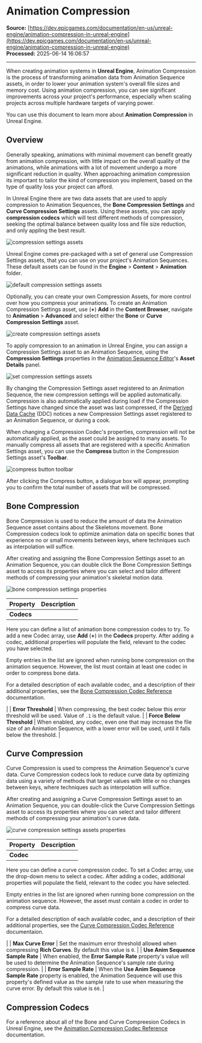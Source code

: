 # Animation Compression

**Source:** [https://dev.epicgames.com/documentation/en-us/unreal-engine/animation-compression-in-unreal-engine](https://dev.epicgames.com/documentation/en-us/unreal-engine/animation-compression-in-unreal-engine)  
**Processed:** 2025-06-14 16:06:57

---

When creating animation systems in **Unreal Engine**, Animation Compression is the process of transforming animation data from Animation Sequence assets, in order to lower your animation system's overall file sizes and memory cost. Using animation compression, you can see significant improvements across your project's performance, especially when scaling projects across multiple hardware targets of varying power.

You can use this document to learn more about **Animation Compression** in Unreal Engine.

## Overview

Generally speaking, animations with minimal movement can benefit greatly from animation compression, with little impact on the overall quality of the animations, while animations with a lot of movement undergo a more significant reduction in quality. When approaching animation compression its important to tailor the kind of compression you implement, based on the type of quality loss your project can afford.

In Unreal Engine there are two data assets that are used to apply compression to Animation Sequences, the **Bone Compression Settings** and **Curve Compression Settings** assets. Using these assets, you can apply **compression codecs** which will test different methods of compression, seeking the optimal balance between quality loss and file size reduction, and only appling the best result.

![compression settings assets](https://d1iv7db44yhgxn.cloudfront.net/documentation/images/749047f1-5a29-4c94-a60d-69a13a78436c/assets.png)

Unreal Engine comes pre-packaged with a set of general use Compression Settings assets, that you can use on your project's Animation Sequences. These default assets can be found in the **Engine** > **Content** > **Animation** folder.

![default compression settings assets](https://d1iv7db44yhgxn.cloudfront.net/documentation/images/6dc3982a-e77e-42df-baed-5444eda76b8a/defaultassets.png)

Optionally, you can create your own Compression Assets, for more control over how you compress your animations. To create an Animation Compression Settings asset, use (**+**) **Add** in the **Content Browser**, navigate to **Animation** > **Advanced** and select either the **Bone** or **Curve Compression Settings** asset.

![create compression settings assets](https://d1iv7db44yhgxn.cloudfront.net/documentation/images/8f3d71e1-a80d-4bd4-ab58-857e939f487d/createassets.png)

To apply compression to an animation in Unreal Engine, you can assign a Compression Settings asset to an Animation Sequence, using the **Compression Settings** properties in the [Animation Sequence Editor](/documentation/en-us/unreal-engine/animation-sequence-editor-in-unreal-engine)'s **Asset Details** panel.

![set compression settings assets](https://d1iv7db44yhgxn.cloudfront.net/documentation/images/083f5cdc-b505-4fc3-b57c-f4fd690a2bc2/setassets.png)

By changing the Compression Settings asset registered to an Animation Sequence, the new compression settings will be applied automatically. Compression is also automatically applied during load if the Compression Settings have changed since the asset was last compressed, if the [Derived Data Cache](/documentation/en-us/unreal-engine/using-derived-data-cache-in-unreal-engine) (DDC) notices a new Compression Settings asset registered to an Animation Sequence, or during a cook.

When changing a Compression Codec's properties, compression will not be automatically applied, as the asset could be assigned to many assets. To manually compress all assets that are registered with a specific Animation Settings asset, you can use the **Compress** button in the Compression Settings asset's **Toolbar**.

![compress button toolbar](https://d1iv7db44yhgxn.cloudfront.net/documentation/images/5c7178d5-a9cb-41ef-a6ae-e968f7d24704/compressbutton.png)

After clicking the Compress button, a dialogue box will appear, prompting you to confirm the total number of assets that will be compressed.

## Bone Compression

Bone Compression is used to reduce the amount of data the Animation Sequence asset contains about the Skeletons movement. Bone Compression codecs look to optimize animation data on specific bones that experience no or small movements between keys, where techniques such as interpolation will suffice.

After creating and assigning the Bone Compression Settings asset to an Animation Sequence, you can double click the Bone Compression Settings asset to access its properties where you can select and tailor different methods of compressing your animation's skeletal motion data.

![bone compression settings properties](https://d1iv7db44yhgxn.cloudfront.net/documentation/images/c84bcac9-00e9-410f-9ac9-752aeedef2b3/bonesettings.png)

| Property | Description |
| --- | --- |
| **Codecs** | 
Here you can define a list of animation bone compression codes to try. To add a new Codec array, use **Add** (**+**) in the **Codecs** property. After adding a codec, additional properties will populate the field, relevant to the codec you have selected.

Empty entries in the list are ignored when running bone compression on the animation sequence. However, the list must contain at least one codec in order to compress bone data.

For a detailed description of each available codec, and a description of their additional properties, see the [Bone Compression Codec Reference](/documentation/en-us/unreal-engine/animation-compression-codec-reference-in-unreal-engine#bonecompressioncodecreference) documentation.



 |
| **Error Threshold** | When compressing, the best codec below this error threshold will be used. Value of `.1` is the default value. |
| **Force Below Threshold** | When enabled, any codec, even one that may increase the file size of an Animation Sequence, with a lower error will be used, until it falls below the threshold. |

## Curve Compression

Curve Compression is used to compress the Animation Sequence's curve data. Curve Compression codecs look to reduce curve data by optimizing data using a variety of methods that target values with little or no changes between keys, where techniques such as interpolation will suffice.

After creating and assigning a Curve Compression Settings asset to an Animation Sequence, you can double-click the Curve Compression Settings asset to access its properties where you can select and tailor different methods of compressing your animation's curve data.

![curve compression settings assets properties](https://d1iv7db44yhgxn.cloudfront.net/documentation/images/3b3e64a2-a7f2-43f8-9b6b-47b36ea2adf6/curvesettings.png)

| Property | Description |
| --- | --- |
| **Codec** | 
Here you can define a curve compression codec. To set a Codec array, use the drop-down menu to select a codec. After adding a codec, additional properties will populate the field, relevant to the codec you have selected.

Empty entries in the list are ignored when running bone compression on the animation sequence. However, the asset must contain a codec in order to compress curve data.

For a detailed description of each available codec, and a description of their additional properties, see the [Curve Compression Codec Reference](/documentation/en-us/unreal-engine/animation-compression-codec-reference-in-unreal-engine#curvecompressioncodecreference) documentaion.



 |
| **Max Curve Error** | Set the maximum error threshold allowed when compressing **Rich Curves**. By default this value is `0`. |
| **Use Anim Sequence Sample Rate** | When enabled, the **Error Sample Rate** property's value will be used to determine the Animation Sequence's sample rate during compression. |
| **Error Sample Rate** | When the **Use Anim Sequence Sample Rate** property is enabled, the Animation Sequence will use this property's defined value as the sample rate to use when measuring the curve error. By default this value is `60`. |

## Compression Codecs

For a reference about all of the Bone and Curve Compreesion Codecs in Unreal Engine, see the [Animation Compression Codec Reference](/documentation/en-us/unreal-engine/animation-compression-codec-reference-in-unreal-engine) documentation.